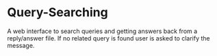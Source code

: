 # Query-Searching

A web interface to search queries and getting answers back from a reply/answer file. If no related query is found user is asked to clarify the message.
